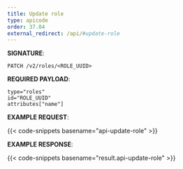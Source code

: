```yaml
---
title: Update role
type: apicode
order: 37.04
external_redirect: /api/#update-role
---
```


**SIGNATURE**:

`PATCH /v2/roles/<ROLE_UUID>`

**REQUIRED PAYLOAD**:

`type="roles"`<br>
`id="ROLE_UUID"`<br>
`attributes["name"]`

**EXAMPLE REQUEST**:

{{< code-snippets basename="api-update-role" >}}

**EXAMPLE RESPONSE**:

{{< code-snippets basename="result.api-update-role" >}}
